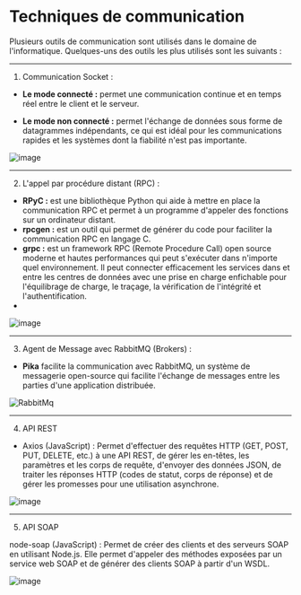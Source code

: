 # Techniques de communication

Plusieurs outils de communication sont utilisés dans le domaine de l'informatique. Quelques-uns des outils les plus utilisés sont les suivants :

****

1.  Communication Socket :

- **Le mode connecté :** permet une communication continue et en temps réel entre le client et le serveur.

- **Le mode non connecté :** permet l'échange de données sous forme de datagrammes indépendants, ce qui est idéal pour les communications rapides et les systèmes dont la fiabilité n'est pas importante.
 
![image](https://github.com/IbLahlou/CommunicationSD/assets/105231126/6af580b3-3480-44b5-90fc-9bfcd6d3d068)


****
 
2. L'appel par procédure distant (RPC) :

- **RPyC :** est une bibliothèque Python qui aide à mettre en place la communication RPC et permet à un programme d'appeler des fonctions sur un ordinateur distant.
- **rpcgen :** est un outil qui permet de générer du code pour faciliter la communication RPC en langage C.
- **grpc :** est un framework RPC (Remote Procedure Call) open source moderne et hautes performances qui peut s'exécuter dans n'importe quel environnement. Il peut connecter efficacement les services dans et entre les centres de données avec une prise en charge enfichable pour l'équilibrage de charge, le traçage, la vérification de l'intégrité et l'authentification.
- 
![image](https://github.com/IbLahlou/CommunicationSD/assets/105231126/58154bad-b0c2-4ee7-ae24-046b09c04501)


****

3. Agent de Message avec RabbitMQ (Brokers) :

- **Pika** facilite la communication avec RabbitMQ, un système de messagerie open-source qui facilite l'échange de messages entre les parties d'une application distribuée.

![RabbitMq](https://github.com/IbLahlou/DistributedSystemBasics/assets/105231126/8058bd2e-2fe2-4f68-abf3-abf2a9b06c66)

****

4. API REST

- Axios (JavaScript) : Permet d'effectuer des requêtes HTTP (GET, POST, PUT, DELETE, etc.) à une API REST, de gérer les en-têtes, les paramètres et les corps de requête, d'envoyer des données JSON, de traiter les réponses HTTP (codes de statut, corps de réponse) et de gérer les promesses pour une utilisation asynchrone.

![image](https://github.com/IbLahlou/CommunicationSD/assets/105231126/825560cb-3509-4afa-aea3-720c2bcf2ba0)

****

5. API SOAP

node-soap (JavaScript) : Permet de créer des clients et des serveurs SOAP en utilisant Node.js. Elle permet d'appeler des méthodes exposées par un service web SOAP et de générer des clients SOAP à partir d'un WSDL.

![image](https://github.com/IbLahlou/CommunicationSD/assets/105231126/e4c75ff3-a2b8-40cb-8bfa-bf97a45ff82b)
